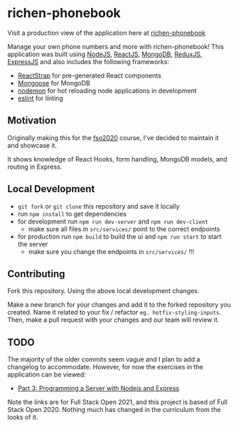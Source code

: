 # richen-phonebook

Visit a production view of the application here at [richen-phonebook](https://richen-phonebook.herokuapp.com/)

Manage your own phone numbers and more with richen-phonebook! This application was built using [NodeJS](https://nodejs.org/en/), [ReactJS](https://reactjs.org/), [MongoDB](https://www.mongodb.com/), [ReduxJS](https://redux.js.org/), [ExpressJS](https://expressjs.com/) and also includes the following frameworks:

- [ReactStrap](https://reactstrap.github.io/) for pre-generated React components
- [Mongoose](https://mongoosejs.com/) for MongoDB
- [nodemon](https://www.npmjs.com/package/nodemon) for hot reloading node applications in development
- [eslint](https://www.npmjs.com/package/eslint) for linting

## Motivation

Originally making this for the [fso2020](https://fullstackopen.com/en/) course, I've decided to maintain it and showcase it.

It shows knowledge of React Hooks, form handling, MongoDB models, and routing in Express.
## Local Development

- `git fork` or `git clone` this repository and save it locally
- run `npm install` to get dependencies
- for development run `npm run dev-server` and `npm run dev-client`
    - make sure all files in `src/services/` point to the correct endpoints
- for production run `npm build` to build the ui and `npm run start` to start the server
    - make sure you change the endpoints in `src/services/` !!!

## Contributing

Fork this repository. Using the above local development changes.

Make a new branch for your changes and add it to the forked repository you created. Name it related to your fix / refactor `eg. hotfix-styling-inputs`. Then, make a pull request with your changes and our team will review it.

## TODO

The majority of the older commits seem vague and I plan to add a changelog to accommodate. However, for now the exercises in the application can be viewed:

- [Part 3: Programming a Server with Nodejs and Express](https://fullstackopen.com/en/part3)
 
 Note the links are for Full Stack Open 2021, and this project is based of Full Stack Open 2020. Nothing much has changed in the curriculum from the looks of it.

